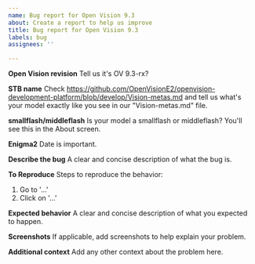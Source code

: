 ```yaml
---
name: Bug report for Open Vision 9.3
about: Create a report to help us improve
title: Bug report for Open Vision 9.3
labels: bug
assignees: ''

---
```


**Open Vision revision**
Tell us it's OV 9.3-rx?

**STB name**
Check https://github.com/OpenVisionE2/openvision-development-platform/blob/develop/Vision-metas.md and tell us what's your model exactly like you see in our "Vision-metas.md" file.

**smallflash/middleflash**
Is your model a smallflash or middleflash? You'll see this in the About screen.

**Enigma2**
Date is important.

**Describe the bug**
A clear and concise description of what the bug is.

**To Reproduce**
Steps to reproduce the behavior:
1. Go to '...'
2. Click on '...'

**Expected behavior**
A clear and concise description of what you expected to happen.

**Screenshots**
If applicable, add screenshots to help explain your problem.

**Additional context**
Add any other context about the problem here.
